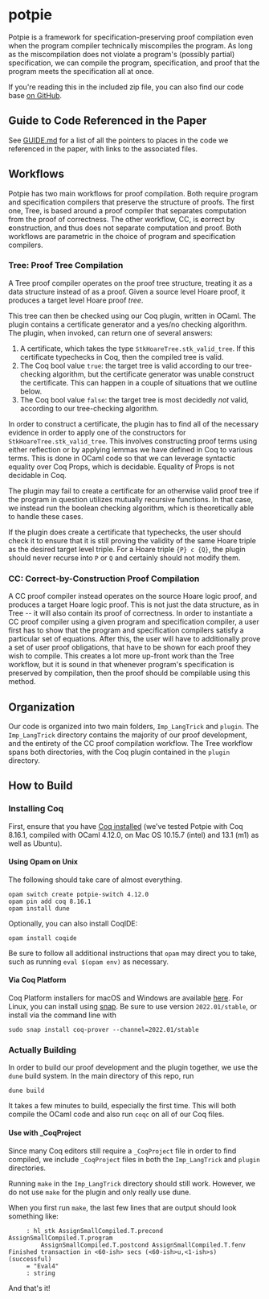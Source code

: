 # potpie
Potpie is a framework for specification-preserving proof compilation
even when the program compiler technically miscompiles the program. As
long as the miscompilation does not violate a program's (possibly
partial) specification, we can compile the program, specification, and
proof that the program meets the specification all at once.

If you're reading this in the included zip file, you can also find our
code base [on GitHub](https://github.com/uwplse/potpie/tree/v0.3).

<!-- ## Arxiv link -->
<!-- TODO -->

## Guide to Code Referenced in the Paper

See [GUIDE.md](GUIDE.md) for a list of all the pointers to places in the code we
referenced in the paper, with links to the associated files.


## Workflows
Potpie has two main workflows for proof compilation. Both require
program and specification compilers that preserve the structure of
proofs. The first one, Tree, is based around a proof compiler that
separates computation from the proof of correctness. The other
workflow, CC, is <b>c</b>orrect by <b>c</b>onstruction, and thus does
not separate computation and proof. Both workflows are parametric in
the choice of program and specification compilers.

### Tree: Proof Tree Compilation
A Tree proof compiler operates on the proof tree structure, treating
it as a data structure instead of as a proof. Given a source level
Hoare proof, it produces a target level Hoare proof _tree_.

This tree can then be checked using our Coq plugin, written in
OCaml. The plugin contains a certificate generator and a yes/no
checking algorithm. The plugin, when invoked, can return one of
several answers:

1. A certificate, which takes the type `StkHoareTree.stk_valid_tree`. If this
   certificate typechecks in Coq, then the compiled tree is
   valid.
2. The Coq bool value `true`: the target tree is valid according to
   our tree-checking algorithm, but the certificate generator was
   unable construct the certificate. This can happen in a couple of
   situations that we outline below.
3. The Coq bool value `false`: the target tree is most decidedly _not_
   valid, according to our tree-checking algorithm.
   
In order to construct a certificate, the plugin has to find all of the
necessary evidence in order to apply one of the constructors for
`StkHoareTree.stk_valid_tree`. This involves constructing proof terms
using either reflection or by applying lemmas we have defined in Coq
to various terms. This is done in OCaml code so that we can leverage
syntactic equality over Coq Props, which is decidable. Equality of
Props is not decidable in Coq.

The plugin may fail to create a certificate for an otherwise valid
proof tree if the program in question utilizes mutually recursive
functions. In that case, we instead run the boolean checking
algorithm, which is theoretically able to handle these cases.

If the plugin does create a certificate that typechecks, the user
should check it to ensure that it is still proving the validity of the
same Hoare triple as the desired target level triple. For a Hoare
triple `{P} c {Q}`, the plugin should never recurse into `P` or `Q`
and certainly should not modify them.


### CC: Correct-by-Construction Proof Compilation
A CC proof compiler instead operates on the source Hoare logic proof,
and produces a target Hoare logic proof. This is not just the data
structure, as in Tree -- it will also contain its proof of
correctness. In order to instantiate a CC proof compiler using a given
program and specification compiler, a user first has to show that the
program and specification compilers satisfy a particular set of
equations. After this, the user will have to additionally prove a set
of user proof obligations, that have to be shown for each proof they
wish to compile. This creates a lot more up-front work than the Tree
workflow, but it is sound in that whenever program's specification is
preserved by compilation, then the proof should be compilable using
this method.

## Organization
Our code is organized into two main folders, `Imp_LangTrick` and
`plugin`. The `Imp_LangTrick` directory contains the majority of our
proof development, and the entirety of the CC proof compilation
workflow. The Tree workflow spans both directories, with the Coq
plugin contained in the `plugin` directory.

## How to Build

### Installing Coq

First, ensure that you have [Coq installed](https://coq.inria.fr/opam-using.html) (we've tested Potpie with
Coq 8.16.1, compiled with OCaml 4.12.0, on Mac OS 10.15.7 (intel) and
13.1 (m1) as well as Ubuntu).

#### Using Opam on Unix
The following should take care of almost everything.
```
opam switch create potpie-switch 4.12.0
opam pin add coq 8.16.1
opam install dune
```

Optionally, you can also install CoqIDE:

```
opam install coqide
```

Be sure to follow all additional instructions that `opam` may direct
you to take, such as running `eval $(opam env)` as necessary.

#### Via Coq Platform
Coq Platform installers for macOS and Windows are available
[here](https://github.com/coq/platform/releases/tag/2022.01.0). For
Linux, you can install using
[snap](https://snapcraft.io/coq-prover). Be sure to use version
`2022.01/stable`, or install via the command line with

```
sudo snap install coq-prover --channel=2022.01/stable
```

### Actually Building
In order to build our proof development and the plugin together, we
use the `dune` build system. In the main directory of this repo, run

```
dune build
```

It takes a few minutes to build, especially the first time. This will
both compile the OCaml code and also run `coqc` on all of our Coq
files.

#### Use with _CoqProject
Since many Coq editors still require a `_CoqProject` file in order to
find compiled, we include `_CoqProject` files in both the
`Imp_LangTrick` and `plugin` directories.

Running `make` in the `Imp_LangTrick` directory should still
work. However, we do not use `make` for the plugin and only really use
dune.

When you first run `make`, the last few lines that are output should
look something like:

```
     : hl_stk AssignSmallCompiled.T.precond AssignSmallCompiled.T.program
         AssignSmallCompiled.T.postcond AssignSmallCompiled.T.fenv
Finished transaction in <60-ish> secs (<60-ish>u,<1-ish>s) (successful)
     = "Eval4"
     : string
```

And that's it!

